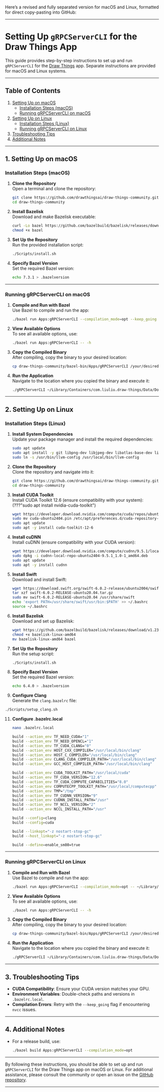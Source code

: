 Here’s a revised and fully separated version for macOS and Linux, formatted for direct copy-pasting into GitHub:

---

# Setting Up `gRPCServerCLI` for the Draw Things App

This guide provides step-by-step instructions to set up and run `gRPCServerCLI` for the [Draw Things](https://github.com/drawthingsai/draw-things-community) app. Separate instructions are provided for macOS and Linux systems.

---

## Table of Contents

1. [Setting Up on macOS](#setting-up-on-macos)
   - [Installation Steps (macOS)](#installation-steps-macos)
   - [Running gRPCServerCLI on macOS](#running-grpcservercli-on-macos)
2. [Setting Up on Linux](#setting-up-on-linux)
   - [Installation Steps (Linux)](#installation-steps-linux)
   - [Running gRPCServerCLI on Linux](#running-grpcservercli-on-linux)
3. [Troubleshooting Tips](#troubleshooting-tips)
4. [Additional Notes](#additional-notes)

---

## 1. Setting Up on macOS

### Installation Steps (macOS)

1. **Clone the Repository**  
   Open a terminal and clone the repository:
   ```bash
   git clone https://github.com/drawthingsai/draw-things-community.git
   cd draw-things-community
   ```

2. **Install Bazelisk**  
   Download and make Bazelisk executable:
   ```bash
   curl -Lo bazel https://github.com/bazelbuild/bazelisk/releases/download/v1.23.0/bazelisk-darwin-arm64
   chmod +x bazel
   ```

3. **Set Up the Repository**  
   Run the provided installation script:
   ```bash
   ./Scripts/install.sh
   ```

4. **Specify Bazel Version**  
   Set the required Bazel version:
   ```bash
   echo 7.3.1 > .bazelversion
   ```

---

### Running gRPCServerCLI on macOS

1. **Compile and Run with Bazel**  
   Use Bazel to compile and run the app:
   ```bash
   ./bazel run Apps:gRPCServerCLI --compilation_mode=opt --keep_going -- ~/Library/Containers/com.liuliu.draw-things/Data/Documents/Models
   ```

2. **View Available Options**  
   To see all available options, use:
   ```bash
   ./bazel run Apps:gRPCServerCLI -- -h
   ```

3. **Copy the Compiled Binary**  
   After compiling, copy the binary to your desired location:
   ```bash
   cp draw-things-community/bazel-bin/Apps/gRPCServerCLI /your/desired/path
   ```

4. **Run the Application**  
   Navigate to the location where you copied the binary and execute it:
   ```bash
   ./gRPCServerCLI ~/Library/Containers/com.liuliu.draw-things/Data/Documents/Models
   ```

---

## 2. Setting Up on Linux

### Installation Steps (Linux)

1. **Install System Dependencies**  
   Update your package manager and install the required dependencies:
   ```bash
   sudo apt update
   sudo apt install -y git libpng-dev libjpeg-dev libatlas-base-dev libblas-dev libgsl-dev clang libomp-dev llvm
   sudo ln -s /usr/bin/llvm-config /usr/local/bin/llvm-config 
   ```

2. **Clone the Repository**  
   Clone the repository and navigate into it:
   ```bash
   git clone https://github.com/drawthingsai/draw-things-community.git
   cd draw-things-community
   ```

3. **Install CUDA Toolkit**  
   Install CUDA Toolkit 12.6 (ensure compatibility with your system):
   (???"sudo apt install nvidia-cuda-toolkit")

   ```bash
   wget https://developer.download.nvidia.com/compute/cuda/repos/ubuntu2404/x86_64/cuda-ubuntu2404.pin
   sudo mv cuda-ubuntu2404.pin /etc/apt/preferences.d/cuda-repository-pin-600
   sudo apt update
   sudo apt -y install cuda-toolkit-12-6
   ```

5. **Install cuDNN**  
   Install cuDNN (ensure compatibility with your CUDA version):
   ```bash
   wget https://developer.download.nvidia.com/compute/cudnn/9.5.1/local_installers/cudnn-local-repo-ubuntu2404-9.5.1_1.0-1_amd64.deb
   sudo dpkg -i cudnn-local-repo-ubuntu2404-9.5.1_1.0-1_amd64.deb
   sudo apt update
   sudo apt -y install cudnn
   ```

6. **Install Swift**  
   Download and install Swift:
   ```bash
   wget https://download.swift.org/swift-6.0.2-release/ubuntu2004/swift-6.0.2-RELEASE/swift-6.0.2-RELEASE-ubuntu20.04.tar.gz
   tar xzf swift-6.0.2-RELEASE-ubuntu20.04.tar.gz
   sudo mv swift-6.0.2-RELEASE-ubuntu20.04 /usr/share/swift
   echo 'export PATH=/usr/share/swift/usr/bin:$PATH' >> ~/.bashrc
   source ~/.bashrc
   ```

7. **Install Bazelisk**  
   Download and set up Bazelisk:
   ```bash
   wget https://github.com/bazelbuild/bazelisk/releases/download/v1.23.0/bazelisk-linux-amd64
   chmod +x bazelisk-linux-amd64
   mv bazelisk-linux-amd64 bazel
   ```

8. **Set Up the Repository**  
   Run the setup script:
   ```bash
   ./Scripts/install.sh
   ```

9. **Specify Bazel Version**  
   Set the required Bazel version:
   ```bash
   echo 6.4.0 > .bazelversion
   ```

10. **Configure Clang**  
   Generate the `clang.bazelrc` file:
   ```bash
   ./Scripts/setup_clang.sh
   ```

11. **Configure .bazelrc.local**
    ```bash
    nano .bazelrc.local

    build --action_env TF_NEED_CUDA="1"
    build --action_env TF_NEED_OPENCL="1"
    build --action_env TF_CUDA_CLANG="0"
    build --action_env HOST_CXX_COMPILER="/usr/local/bin/clang"
    build --action_env HOST_C_COMPILER="/usr/local/bin/clang"
    build --action_env CLANG_CUDA_COMPILER_PATH="/usr/local/bin/clang"
    build --action_env GCC_HOST_COMPILER_PATH="/usr/local/bin/clang"

    build --action_env CUDA_TOOLKIT_PATH="/usr/local/cuda"
    build --action_env TF_CUDA_VERSION="12.6"
    build --action_env TF_CUDA_COMPUTE_CAPABILITIES="8.0"
    build --action_env COMPUTECPP_TOOLKIT_PATH="/usr/local/computecpp"
    build --action_env TMP="/tmp"
    build --action_env TF_CUDNN_VERSION="9"
    build --action_env CUDNN_INSTALL_PATH="/usr"
    build --action_env TF_NCCL_VERSION="2"
    build --action_env NCCL_INSTALL_PATH="/usr"

    build --config=clang
    build --config=cuda

    build --linkopt="-z nostart-stop-gc"
    build --host_linkopt="-z nostart-stop-gc"

    build --define=enable_sm80=true
    ```
---

### Running gRPCServerCLI on Linux

1. **Compile and Run with Bazel**  
   Use Bazel to compile and run the app:
   ```bash
   ./bazel run Apps:gRPCServerCLI --compilation_mode=opt -- ~/Library/Containers/com.liuliu.draw-things/Data/Documents/Models
   ```

2. **View Available Options**  
   To see all available options, use:
   ```bash
   ./bazel run Apps:gRPCServerCLI -- -h
   ```

3. **Copy the Compiled Binary**  
   After compiling, copy the binary to your desired location:
   ```bash
   cp draw-things-community/bazel-bin/Apps/gRPCServerCLI /your/desired/path
   ```

4. **Run the Application**  
   Navigate to the location where you copied the binary and execute it:
   ```bash
   ./gRPCServerCLI ~/Library/Containers/com.liuliu.draw-things/Data/Documents/Models
   ```

---

## 3. Troubleshooting Tips

- **CUDA Compatibility**: Ensure your CUDA version matches your GPU.
- **Environment Variables**: Double-check paths and versions in `.bazelrc.local`.
- **Compilation Errors**: Retry with the `--keep_going` flag if encountering `nvcc` issues.

---

## 4. Additional Notes

- For a release build, use:
  ```bash
  ./bazel build Apps:gRPCServerCLI --compilation_mode=opt
  ```

---

By following these instructions, you should be able to set up and run `gRPCServerCLI` for the Draw Things app on macOS or Linux. For additional assistance, please consult the community or open an issue on the [GitHub repository](https://github.com/drawthingsai/draw-things-community).

--- 
